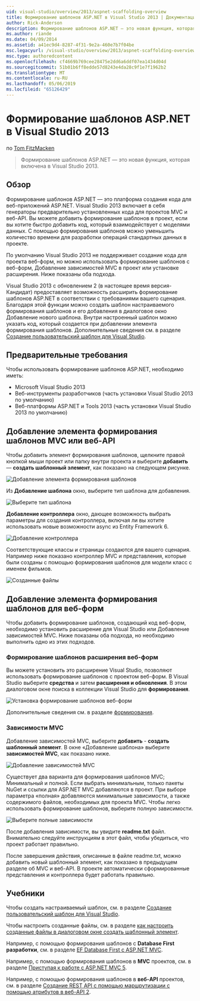 ```yaml
---
uid: visual-studio/overview/2013/aspnet-scaffolding-overview
title: Формирование шаблонов ASP.NET в Visual Studio 2013 | Документация Майкрософт
author: Rick-Anderson
description: Формирование шаблонов ASP.NET — это новая функция, которая включена в Visual Studio 2013.
ms.author: riande
ms.date: 04/09/2014
ms.assetid: a41ec9d4-8287-4f31-9e2a-460e7b7f04be
msc.legacyurl: /visual-studio/overview/2013/aspnet-scaffolding-overview
msc.type: authoredcontent
ms.openlocfilehash: cf4669b769cee28475e2dd6a6ddf07ea1434d04d
ms.sourcegitcommit: 51b01b6ff8edde57d8243e4da28c9f1e7f1962b2
ms.translationtype: MT
ms.contentlocale: ru-RU
ms.lasthandoff: 05/06/2019
ms.locfileid: "65126429"
---
```

# <a name="aspnet-scaffolding-in-visual-studio-2013"></a>Формирование шаблонов ASP.NET в Visual Studio 2013

по [Tom FitzMacken](https://github.com/tfitzmac)

> Формирование шаблонов ASP.NET — это новая функция, которая включена в Visual Studio 2013.

## <a name="overview"></a>Обзор

Формирование шаблонов ASP.NET — это платформа создания кода для веб-приложений ASP.NET. Visual Studio 2013 включает в себя генераторы предварительно установленных кода для проектов MVC и веб-API. Вы можете добавить формирование шаблонов в проект, если вы хотите быстро добавить код, который взаимодействует с моделями данных. С помощью формирования шаблонов можно уменьшить количество времени для разработки операций стандартных данных в проекте.

По умолчанию Visual Studio 2013 не поддерживает создание кода для проекта веб-форм, но можно использовать формирование шаблонов с веб-форм, Добавление зависимостей MVC в проект или установке расширения. Ниже показаны оба подхода.

Visual Studio 2013 с обновлением 2 (в настоящее время версия-Кандидат) предоставляет возможность расширить формирование шаблонов ASP.NET в соответствии с требованиями вашего сценария. Благодаря этой функции можно создать шаблон настраиваемого формирования шаблонов и его добавления в диалоговое окно Добавление нового шаблона. Внутри настроенный шаблон можно указать код, который создается при добавлении элемента формирования шаблонов. Дополнительные сведения см. в разделе [Создание пользовательский шаблон для Visual Studio](https://go.microsoft.com/fwlink/p/?LinkId=395029).

## <a name="prerequisites"></a>Предварительные требования

Чтобы использовать формирование шаблонов ASP.NET, необходимо иметь:

- Microsoft Visual Studio 2013
- Веб-инструменты разработчиков (часть установки Visual Studio 2013 по умолчанию)
- Веб-платформы ASP.NET и Tools 2013 (часть установки Visual Studio 2013 по умолчанию)

## <a name="add-a-scaffolded-item-to-mvc-or-web-api"></a>Добавление элемента формирования шаблонов MVC или веб-API

Чтобы добавить элемент формирования шаблонов, щелкните правой кнопкой мыши проект или папку внутри проекта и выберите **добавить** — **создать шаблонный элемент**, как показано на следующем рисунке.

![Добавление элемента формирования шаблонов](aspnet-scaffolding-overview/_static/image1.png)

Из **Добавление шаблона** окно, выберите тип шаблона для добавления.

![Выберите тип шаблона](aspnet-scaffolding-overview/_static/image2.png)

**Добавление контроллера** окно, дающее возможность выбрать параметры для создания контроллера, включая ли вы хотите использовать новые возможности async из Entity Framework 6.

![Добавление контроллера](aspnet-scaffolding-overview/_static/image3.png)

Соответствующие классы и страницы создаются для вашего сценария. Например ниже показано контроллер MVC и представления, которые были созданы с помощью формирования шаблонов для модели класс с именем фильмов.

![Созданные файлы](aspnet-scaffolding-overview/_static/image4.png)

## <a name="add-a-scaffolded-item-to-web-forms"></a>Добавление элемента формирования шаблонов для веб-форм

Чтобы добавить формирование шаблонов, создающий код веб-форм, необходимо установить расширение для Visual Studio или Добавление зависимостей MVC. Ниже показаны оба подхода, но необходимо выполнить одно из этих подходов.

### <a name="web-forms-scaffolding-extension"></a>Формирование шаблонов расширения веб-форм

Вы можете установить это расширение Visual Studio, позволяют использовать формирование шаблонов с проектом веб-форм. В Visual Studio выберите **средства** и затем **расширения и обновления**. В этом диалоговом окне поиска в коллекции Visual Studio для **формирования**.

![Установка формирование шаблонов веб-форм](aspnet-scaffolding-overview/_static/image5.png)

Дополнительные сведения см. в разделе [формирования](https://go.microsoft.com/fwlink/p/?LinkId=396478).

### <a name="mvc-dependencies"></a>Зависимости MVC

Добавление зависимостей MVC, выберите **добавить** - **создать шаблонный элемент**. В окне «Добавление шаблона» выберите **зависимостей MVC**, как показано ниже.

![Добавление зависимостей MVC](aspnet-scaffolding-overview/_static/image6.png)

Существует два варианта для формирования шаблонов MVC; Минимальный и полной. Если выбрать минимальным, только пакеты NuGet и ссылки для ASP.NET MVC добавляются в проект. При выборе параметра «полная» добавляются минимальные зависимости, а также содержимого файлов, необходимых для проекта MVC. Чтобы легко использовать формирование шаблонов, выберите полную зависимости.

![Выберите полные зависимости](aspnet-scaffolding-overview/_static/image7.png)

После добавления зависимости, вы увидите **readme.txt** файл. Внимательно следуйте инструкциям в этот файл, чтобы убедиться, что проект работает правильно.

После завершения действия, описанные в файле readme.txt, можно добавить новый шаблонный элемент, как показано в предыдущем разделе об MVC и веб-API. В проекте автоматически сформированные представления и контроллера будет работать правильно.

## <a name="tutorials"></a>Учебники

Чтобы создать настраиваемый шаблон, см. в разделе [Создание пользовательский шаблон для Visual Studio](https://go.microsoft.com/fwlink/p/?LinkId=395029).

Чтобы настроить созданные файлы, см. в разделе [как настроить созданные файлы в диалоговом окне создать шаблонный элемент](https://blogs.msdn.com/b/webdev/archive/2013/12/26/how-to-customize-the-generated-files-from-the-new-scaffolded-item-dialog.aspx).

Например, с помощью формирования шаблонов с **Database First разработки**, см. в разделе [EF Database First с ASP.NET MVC](../../../mvc/overview/getting-started/database-first-development/setting-up-database.md).

Например, с помощью формирования шаблонов в **MVC** проектов, см. в разделе [Приступая к работе с ASP.NET MVC 5](../../../mvc/overview/getting-started/introduction/getting-started.md).

Например, с помощью формирования шаблонов в **веб-API** проектов, см. в разделе [Создание REST API с помощью маршрутизации с помощью атрибутов в веб-API 2](../../../web-api/overview/web-api-routing-and-actions/create-a-rest-api-with-attribute-routing.md).
